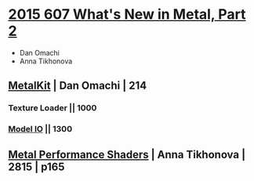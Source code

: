 
# [2015 607 What's New in Metal, Part 2](https://developer.apple.com/videos/play/wwdc2015/607/)


- Dan Omachi
- Anna Tikhonova

## [MetalKit](607-1-metalkit.md) | Dan Omachi | 214

### Texture Loader || 1000

### [Model IO](607-1-metalkit-modelio.md) || 1300

## [Metal Performance Shaders](607-2-mps.md) | Anna Tikhonova | 2815 | p165
